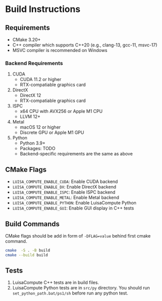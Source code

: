 # Build Instructions

## Requirements

- CMake 3.20+
- C++ compiler which supports C++20 (e.g., clang-13, gcc-11, msvc-17)
- MSVC compiler is recommended on Windows

### Backend Requirements

1. CUDA
    - CUDA 11.2 or higher
    - RTX-compatiable graphics card
2. DirectX
    - DirectX 12
    - RTX-compatiable graphics card
3. ISPC
    - x64 CPU with AVX256 or Apple M1 CPU
    - LLVM 12+
4. Metal
    - macOS 12 or higher
    - Discrete GPU or Apple M1 GPU
5. Python
    - Python 3.9+
    - Packages: TODO
    - Backend-specific requirements are the same as above

## CMake Flags

- `LUISA_COMPUTE_ENABLE_CUDA`: Enable CUDA backend
- `LUISA_COMPUTE_ENABLE_DX`: Enable DirectX backend
- `LUISA_COMPUTE_ENABLE_ISPC`: Enable ISPC backend
- `LUISA_COMPUTE_ENABLE_METAL`: Enable Metal backend
- `LUISA_COMPUTE_ENABLE_PYTHON`: Enable LuisaCompute Python
- `LUISA_COMPUTE_ENABLE_GUI`: Enable GUI display in C++ tests

## Build Commands

CMake flags should be add in form of `-DFLAG=value` behind first cmake command.

```bash
cmake  -S . -B build
cmake --build build
```

## Tests

1. LuisaCompute C++ tests are in build files.
2. LuisaCompute Python tests are in `src/py` directory. You should run `set_python_path.bat/ps1/sh` before run any python test.